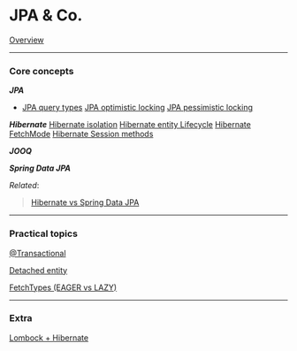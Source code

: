 # JPA & Co.

[Overview](Overview.md)

---

### Core concepts

***JPA***
- [JPA query types](JPA%20query%20types.md)
[JPA optimistic locking](JPA%20optimistic%20locking%2044c4303cde734c338c40f2a001070233.md)
[JPA pessimistic locking](JPA%20pessimistic%20locking%205b536daad69a4834b2836095b313135f.md)

***Hibernate***
[Hibernate isolation](Hibernate%20isolation%20714530e6fcfd4909b730831c2458d027.md)
[Hibernate entity Lifecycle](Hibernate%20entity%20Lifecycle%20f7f57282fa9547338fe18d74edf2e81d.md)
[Hibernate FetchMode](Hibernate%20FetchMode%20f1037fe3d70c432a94320b510a00d97a.md)
[Hibernate Session methods](Hibernate%20Session%20methods%20e131cae2ecf34c5f83b9fb5da38ce855.md)


***JOOQ***


***Spring Data JPA***


*Related*:
> [Hibernate vs Spring Data JPA](Hibernate%20vs%20Spring%20Data%20JPA.md)

---

### Practical topics

[@Transactional](@Transactional%207aa52223a3794f50adb5f0a6d01e1fee.md)

[Detached entity](Detached%20entity%206d64aa54c7064cd2ab1d777b66773777.md)

[FetchTypes (EAGER vs LAZY)](FetchTypes%20(EAGER%20vs%20LAZY)%209a3583520cf24a45b83f8ad030fd62c0.md)

---

### Extra

[Lombock + Hibernate](Lombock%20+%20Hibernate%2005a3073a433f4c0d8b2f9f074dabd094.md)